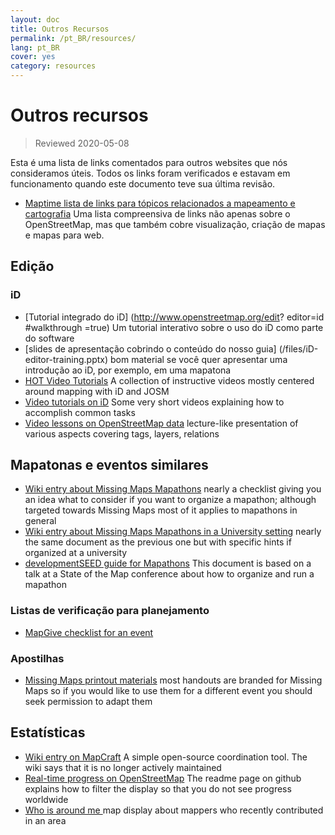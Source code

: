 ```yaml
---
layout: doc
title: Outros Recursos
permalink: /pt_BR/resources/
lang: pt_BR
cover: yes
category: resources
---
```


# Outros recursos

> Reviewed 2020-05-08

Esta é uma lista de links comentados para outros websites que nós consideramos úteis. Todos os links foram verificados e estavam em funcionamento quando este documento teve sua última revisão.

  * [Maptime lista de links para tópicos relacionados a mapeamento e cartografia](http://maptime.io/lessons-resources/) Uma lista compreensiva de links não apenas sobre o OpenStreetMap, mas que também cobre visualização, criação de mapas e mapas para web.


## Edição

### iD

  * [Tutorial integrado do iD] (http://www.openstreetmap.org/edit? editor=id #walkthrough =true) Um tutorial interativo sobre o uso do iD como parte do software
  * [slides de apresentação cobrindo o conteúdo do nosso guia] (/files/iD-editor-training.pptx) bom material se você quer apresentar uma introdução ao iD, por exemplo, em uma mapatona
  * [HOT Video Tutorials](https://www.youtube.com/playlist?list=PLb9506_-6FMHULD9iDUAh-4qpxKdVspnD) A collection of instructive videos mostly centered around mapping with iD and JOSM
  * [Video tutorials on iD](https://www.sjtdelfs.de/wordpress/?page_id=84) Some very short videos explaining how to accomplish common tasks
  * [Video lessons on OpenStreetMap data](https://www.youtube.com/playlist?list=PLqC3rFN6pDezPK0NifkGCSMop3vcXQEEU) lecture-like presentation of various aspects covering tags, layers, relations

## Mapatonas e eventos similares

  * [Wiki entry about Missing Maps Mapathons](http://wiki.openstreetmap.org/wiki/Missing_Maps_mapathons) nearly a checklist giving you an idea what to consider if you want to organize a mapathon; although targeted towards Missing Maps most of it applies to mapathons in general
  * [Wiki entry about Missing Maps Mapathons in a University setting](http://wiki.openstreetmap.org/wiki/Missing_Maps_mapathons:_for_students_and_universities) nearly the same document as the previous one but with specific hints if organized at a university
  * [developmentSEED guide for Mapathons](https://developmentseed.org/blog/2015/06/07/organizing-mapathons/) This document is based on a talk at a State of the Map conference about how to organize and run a mapathon

### Listas de verificação para planejamento

  * [MapGive checklist for an event](https://mapgive.state.gov/box/#resources&event-checklist)

### Apostilhas 

  * [Missing Maps printout materials](https://drive.google.com/drive/folders/0BwOZ7Miy-DQdZFBGYXJ2QWljLWM) most handouts are branded for Missing Maps so if you would like to use them for a different event you should  seek permission to adapt them

## Estatísticas

  * [Wiki entry on MapCraft](https://wiki.openstreetmap.org/wiki/MapCraft) A simple open-source coordination tool. The wiki says that it is no longer actively maintained
  * [Real-time progress on OpenStreetMap](https://github.com/osmlab/show-me-the-way) The readme page on github explains how to filter the display so that you do not see progress worldwide
  * [Who is around me ](http://resultmaps.neis-one.org/oooc) map display about mappers who recently contributed in an area